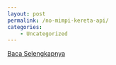 ```yaml
---
layout: post
permalink: /no-mimpi-kereta-api/
categories:
    - Uncategorized
---
```


[Baca Selengkapnya](/03)